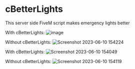 # cBetterLights
This server side FiveM script makes emergency lights better

With cBetterLights:
![image](https://github.com/Dev-Cato/cBetterLights/assets/118303574/71b1d466-1075-43fd-9905-10c6c844f7a0)

Without cBetterLights:
![Screenshot 2023-06-10 154224](https://github.com/Dev-Cato/cBetterLights/assets/118303574/588755d5-e749-4398-898c-bfd8155b6c67)

With cBetterLights:
![Screenshot 2023-06-10 154049](https://github.com/Dev-Cato/cBetterLights/assets/118303574/ee1a2186-67bc-4af2-b00c-110788feb5c3)

Without cBetterLights:
![Screenshot 2023-06-10 154119](https://github.com/Dev-Cato/cBetterLights/assets/118303574/48515b16-4a30-45c1-99f9-945315c38983)
